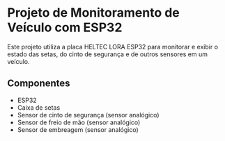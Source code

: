# Projeto de Monitoramento de Veículo com ESP32

Este projeto utiliza a placa HELTEC LORA ESP32 para monitorar e exibir o estado das setas, do cinto de segurança e de outros sensores em um veículo.

## Componentes

- ESP32 
- Caixa de setas
- Sensor de cinto de segurança (sensor analógico)
- Sensor de freio de mão (sensor analógico)
- Sensor de embreagem (sensor analógico)
